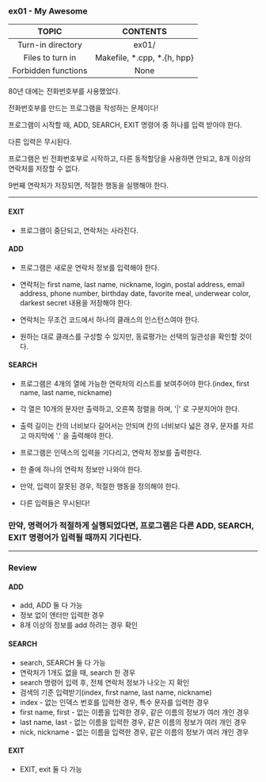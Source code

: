 ### ex01 - My Awesome

|TOPIC|CONTENTS|
|:--:|:--:|
|Turn-in directory|ex01/|
|Files to turn in|Makefile, \*.cpp, \*.{h, hpp}|
|Forbidden functions|None|

80년 대에는 전화번호부를 사용했었다.

전화번호부를 만드는 프로그램을 작성하는 문제이다!

프로그램이 시작할 때, ADD, SEARCH, EXIT 명령어 중 하나를 입력 받아야 한다.

다른 입력은 무시된다.

프로그램은 빈 전화번호부로 시작하고, 다른 동적할당을 사용하면 안되고, 8개 이상의 연락처를 저장할 수 없다.

9번째 연락처가 저장되면, 적절한 행동을 실행해야 한다.

---

#### EXIT

* 프로그램이 중단되고, 연락처는 사라진다.

#### ADD

* 프로그램은 새로운 연락처 정보를 입력해야 한다.

* 연락처는 first name, last name, nickname, login, postal address, email address, phone number, birthday date, favorite meal, underwear color, darkest secret 내용을 저장해야 한다.

* 연락처는 무조건 코드에서 하나의 클래스의 인스턴스여야 한다.

* 원하는 대로 클래스를 구성할 수 있지만, 동료평가는 선택의 일관성을 확인할 것이다.

#### SEARCH

* 프로그램은 4개의 열에 가능한 연락처의 리스트를 보여주어야 한다.(index, first name, last name, nickname)

* 각 열은 10개의 문자만 출력하고, 오른쪽 정렬을 하며, '|' 로 구분지어야 한다.

* 출력 길이는 칸의 너비보다 길어서는 안되며 칸의 너비보다 넓은 경우, 문자를 자르고 마지막에 '.' 을 출력해야 한다.

* 프로그램은 인덱스의 입력을 기다리고, 연락처 정보를 출력한다.
 
* 한 줄에 하나의 연락처 정보만 나와야 한다.

* 만약, 입력이 잘못된 경우, 적절한 행동을 정의해야 한다.

* 다른 입력들은 무시된다!

### 만약, 명력어가 적절하게 실행되었다면, 프로그램은 다른 ADD, SEARCH, EXIT 명령어가 입력될 때까지 기다린다.

---

### Review

#### ADD

* add, ADD 둘 다 가능
* 정보 없이 엔터만 입력한 경우
* 8개 이상의 정보를 add 하려는 경우 확인

#### SEARCH

* search, SEARCH 둘 다 가능
* 연락처가 1개도 없을 때, search 한 경우
* search 명령어 입력 후, 전체 연락처 정보가 나오는 지 확인
* 검색의 기준 입력받기(index, first name, last name, nickname)
* index - 없는 인덱스 번호를 입력한 경우, 특수 문자를 입력한 경우
* first name, first - 없는 이름을 입력한 경우, 같은 이름의 정보가 여러 개인 경우
* last name, last - 없는 이름을 입력한 경우, 같은 이름의 정보가 여러 개인 경우
* nick, nickname - 없는 이름을 입력한 경우, 같은 이름의 정보가 여러 개인 경우

#### EXIT

* EXIT, exit 둘 다 가능
